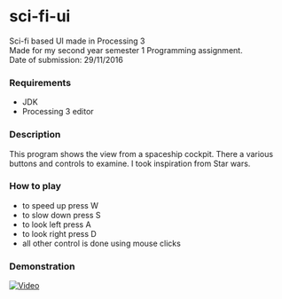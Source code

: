 # sci-fi-ui
Sci-fi based UI made in Processing 3  
Made for my second year semester 1 Programming assignment.  
Date of submission: 29/11/2016

### Requirements
* JDK 
* Processing 3 editor

### Description  
This program shows the view from a spaceship cockpit.
There a various buttons and controls to examine.
I took inspiration from Star wars.

### How to play
* to speed up press W
* to slow down press S
* to look left press A
* to look right press D
* all other control is done using mouse clicks

### Demonstration
[![Video](http://img.youtube.com/vi/tqGtfsXNPng/0.jpg)](http://www.youtube.com/watch?v=tqGtfsXNPng)
